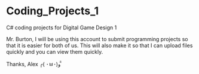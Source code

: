 # Coding_Projects_1
C# coding projects for Digital Game Design 1 

Mr. Burton, 
I will be using this account to submit programming projects so that it is easier for both of us.
This will also make it so that I can upload files quickly and you can view them quickly.

Thanks,
Alex ╭( ･ㅂ･)و ̑̑
